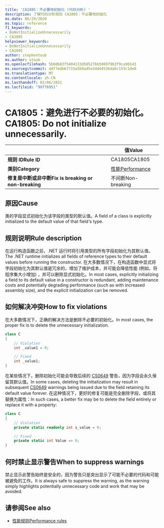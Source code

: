 ```yaml
---
title: 'CA1805：不必要地初始化 (代码分析) '
description: 了解代码分析规则 CA1805：不必要地初始化
ms.date: 06/29/2020
ms.topic: reference
f1_keywords:
- DoNotInitializeUnnecessarily
- CA1805
helpviewer_keywords:
- DoNotInitializeUnnecessarily
- CA1805
author: stephentoub
ms.author: stoub
ms.openlocfilehash: 5b60b83f5404133d58527bb50697963f9ca90143
ms.sourcegitcommit: ddf7edb67715a5b9a45e3dd44536dabc153c1de0
ms.translationtype: MT
ms.contentlocale: zh-CN
ms.lasthandoff: 02/06/2021
ms.locfileid: "99776951"
---
```

# <a name="ca1805-do-not-initialize-unnecessarily"></a><span data-ttu-id="df7ec-103">CA1805：避免进行不必要的初始化。</span><span class="sxs-lookup"><span data-stu-id="df7ec-103">CA1805: Do not initialize unnecessarily.</span></span>

| | <span data-ttu-id="df7ec-104">值</span><span class="sxs-lookup"><span data-stu-id="df7ec-104">Value</span></span> |
|-|-|
| <span data-ttu-id="df7ec-105">**规则 ID**</span><span class="sxs-lookup"><span data-stu-id="df7ec-105">**Rule ID**</span></span> |<span data-ttu-id="df7ec-106">CA1805</span><span class="sxs-lookup"><span data-stu-id="df7ec-106">CA1805</span></span>|
| <span data-ttu-id="df7ec-107">**类别**</span><span class="sxs-lookup"><span data-stu-id="df7ec-107">**Category**</span></span> |[<span data-ttu-id="df7ec-108">性能</span><span class="sxs-lookup"><span data-stu-id="df7ec-108">Performance</span></span>](performance-warnings.md)|
| <span data-ttu-id="df7ec-109">**修复是中断或非中断**</span><span class="sxs-lookup"><span data-stu-id="df7ec-109">**Fix is breaking or non-breaking**</span></span> |<span data-ttu-id="df7ec-110">不间断</span><span class="sxs-lookup"><span data-stu-id="df7ec-110">Non-breaking</span></span>|

## <a name="cause"></a><span data-ttu-id="df7ec-111">原因</span><span class="sxs-lookup"><span data-stu-id="df7ec-111">Cause</span></span>

<span data-ttu-id="df7ec-112">类的字段显式初始化为该字段的类型的默认值。</span><span class="sxs-lookup"><span data-stu-id="df7ec-112">A field of a class is explicitly initialized to the default value of that field's type.</span></span>

## <a name="rule-description"></a><span data-ttu-id="df7ec-113">规则说明</span><span class="sxs-lookup"><span data-stu-id="df7ec-113">Rule description</span></span>

<span data-ttu-id="df7ec-114">在运行构造函数之前，.NET 运行时将引用类型的所有字段初始化为其默认值。</span><span class="sxs-lookup"><span data-stu-id="df7ec-114">The .NET runtime initializes all fields of reference types to their default values before running the constructor.</span></span> <span data-ttu-id="df7ec-115">在大多数情况下，在构造函数中显式将字段初始化为其默认值是冗余的，增加了维护成本，并可能会降低性能 (例如，将程序集大小增加) ，并可以删除显式初始化。</span><span class="sxs-lookup"><span data-stu-id="df7ec-115">In most cases, explicitly initializing a field to its default value in a constructor is redundant, adding maintenance costs and potentially degrading performance (such as with increased assembly size), and the explicit initialization can be removed.</span></span>

## <a name="how-to-fix-violations"></a><span data-ttu-id="df7ec-116">如何解决冲突</span><span class="sxs-lookup"><span data-stu-id="df7ec-116">How to fix violations</span></span>

<span data-ttu-id="df7ec-117">在大多数情况下，正确的解决方法是删除不必要的初始化。</span><span class="sxs-lookup"><span data-stu-id="df7ec-117">In most cases, the proper fix is to delete the unnecessary initialization.</span></span>

```csharp
class C
{
    // Violation
    int _value1 = 0;

    // Fixed
    int _value1;
}
```

<span data-ttu-id="df7ec-118">在某些情况下，删除初始化可能会导致后续的 [CS0649](../../../csharp/misc/cs0649.md) 警告，因为字段会永久保留其默认值。</span><span class="sxs-lookup"><span data-stu-id="df7ec-118">In some cases, deleting the initialization may result in subsequent [CS0649](../../../csharp/misc/cs0649.md) warnings being issued due to the field retaining its default value forever.</span></span>  <span data-ttu-id="df7ec-119">在这种情况下，更好的修复可能是完全删除字段，或将其替换为属性：</span><span class="sxs-lookup"><span data-stu-id="df7ec-119">In such cases, a better fix may be to delete the field entirely or replace it with a property:</span></span>

```csharp
class C
{
    // Violation
    private static readonly int s_value = 0;

    // Fixed
    private static int Value => 0;
}
```

## <a name="when-to-suppress-warnings"></a><span data-ttu-id="df7ec-120">何时禁止显示警告</span><span class="sxs-lookup"><span data-stu-id="df7ec-120">When to suppress warnings</span></span>

<span data-ttu-id="df7ec-121">禁止显示此警告始终是安全的，因为警告只是突出显示了可能不必要的代码和可能被避免的工作。</span><span class="sxs-lookup"><span data-stu-id="df7ec-121">It is always safe to suppress the warning, as the warning simply highlights potentially unnecessary code and work that may be avoided.</span></span>

## <a name="see-also"></a><span data-ttu-id="df7ec-122">请参阅</span><span class="sxs-lookup"><span data-stu-id="df7ec-122">See also</span></span>

- [<span data-ttu-id="df7ec-123">性能规则</span><span class="sxs-lookup"><span data-stu-id="df7ec-123">Performance rules</span></span>](performance-warnings.md)
